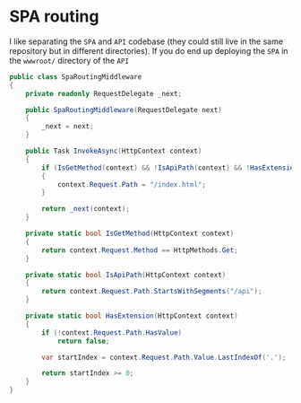 # SPA routing

I like separating the `SPA` and `API` codebase (they could still live in the same repository but in different directories). If you do end up deploying the `SPA` in the `wwwroot/` directory of the `API`

```csharp
public class SpaRoutingMiddleware
{
    private readonly RequestDelegate _next;

    public SpaRoutingMiddleware(RequestDelegate next)
    {
        _next = next;
    }

    public Task InvokeAsync(HttpContext context)
    {
        if (IsGetMethod(context) && !IsApiPath(context) && !HasExtension(context))
        {
            context.Request.Path = "/index.html";
        }

        return _next(context);
    }

    private static bool IsGetMethod(HttpContext context)
    {
        return context.Request.Method == HttpMethods.Get;
    }

    private static bool IsApiPath(HttpContext context)
    {
        return context.Request.Path.StartsWithSegments("/api");
    }

    private static bool HasExtension(HttpContext context)
    {
        if (!context.Request.Path.HasValue)
            return false;

        var startIndex = context.Request.Path.Value.LastIndexOf('.');

        return startIndex >= 0;
    }
}
```
